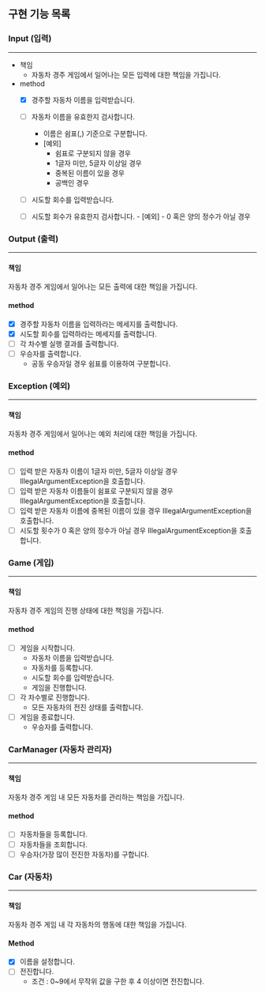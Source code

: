 ## 구현 기능 목록

### Input (입력)

--------

- 책임 
   - 자동차 경주 게임에서 일어나는 모든 입력에 대한 책임을 가집니다.
- method
   - [x] 경주할 자동차 이름을 입력받습니다.
   - [ ] 자동차 이름을 유효한지 검사합니다.
     - 이름은 쉼표(,) 기준으로 구분합니다.
     - [예외]
         - 쉼표로 구분되지 않을 경우
         - 1글자 미만, 5글자 이상일 경우
         - 중복된 이름이 있을 경우
         - 공백인 경우

   - [ ] 시도할 회수를 입력받습니다.
   - [ ] 시도할 회수가 유효한지 검사합니다.
         - [예외]
           - 0 혹은 양의 정수가 아닐 경우

### Output (출력)

--------

#### 책임
자동차 경주 게임에서 일어나는 모든 출력에 대한 책임을 가집니다.
  
#### method
  - [x] 경주할 자동차 이름을 입력하라는 메세지를 출력합니다.
  - [x] 시도할 회수를 입력하라는 메세지를 출력합니다.
  - [ ] 각 차수별 실행 결과를 출력합니다.
  - [ ] 우승자를 출력합니다.
     - 공동 우승자일 경우 쉼표를 이용하여 구분합니다.

### Exception (예외)

--------

#### 책임
자동차 경주 게임에서 일어나는 예외 처리에 대한 책임을 가집니다. 

#### method

- [ ] 입력 받은 자동차 이름이 1글자 미만, 5글자 이상일 경우 IllegalArgumentException을 호출합니다.
- [ ] 입력 받은 자동차 이름들이 쉼표로 구분되지 않을 경우 IllegalArgumentException을 호출합니다.
- [ ] 입력 받은 자동차 이름에 중복된 이름이 있을 경우 IllegalArgumentException을 호출합니다.
- [ ] 시도할 횟수가 0 혹은 양의 정수가 아닐 경우 IllegalArgumentException을 호출합니다.

### Game (게입)

--------

#### 책임
자동차 경주 게임의 진행 상태에 대한 책임을 가집니다. 

#### method

- [ ] 게임을 시작합니다.
  - 자동차 이름을 입력받습니다.
  - 자동차를 등록합니다.
  - 시도할 회수를 입력받습니다.
  - 게임을 진행합니다.
- [ ] 각 차수별로 진행합니다.
   - 모든 자동차의 전진 상태를 출력합니다.
- [ ] 게임을 종료합니다.
  - 우승자를 출력합니다.

### CarManager (자동차 관리자)

--------

#### 책임
자동차 경주 게임 내 모든 자동차를 관리하는 책임을 가집니다.

#### method

- [ ] 자동차들을 등록합니다.
- [ ] 자동차들을 조회합니다.
- [ ] 우승자(가장 많이 전진한 자동차)를 구합니다.

### Car (자동차)

--------

#### 책임
자동차 경주 게임 내 각 자동차의 행동에 대한 책임을 가집니다.

#### Method 
- [x] 이름을 설정합니다.
- [ ] 전진합니다. 
  - 조건 : 0~9에서 무작위 값을 구한 후 4 이상이면 전진합니다.